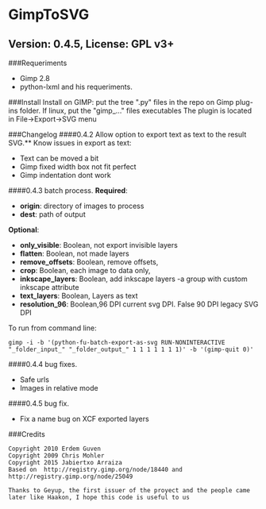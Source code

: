 # GimpToSVG
## Version: 0.4.5, License: GPL v3+

###Requeriments
- Gimp 2.8
- python-lxml and his requeriments.

###Install
Install on GIMP: put the tree ".py" files in the repo on Gimp plug-ins folder. 
If linux, put the "gimp_..." files executables
The plugin is located in File->Export->SVG menu

###Changelog
####0.4.2 Allow option to export text as text to the result SVG.**
Know issues in export as text:
- Text can be moved a bit
- Gimp fixed width box not fit perfect
- Gimp indentation dont work

####0.4.3 batch process.
**Required**:
- **origin**: directory of images to process
- **dest**: path of output

**Optional**:
- **only_visible**: Boolean, not export invisible layers
- **flatten**: Boolean, not made layers
- **remove_offsets**: Boolean, remove offsets,
- **crop**: Boolean, each image to data only,
- **inkscape_layers**: Boolean, add inkscape layers -a group with custom inkscape attribute
- **text_layers**: Boolean, Layers as text
- **resolution_96**: Boolean,96 DPI current svg DPI. False 90 DPI legacy SVG DPI

To run from command line:
```
gimp -i -b '(python-fu-batch-export-as-svg RUN-NONINTERACTIVE "_folder_input_" "_folder_output_" 1 1 1 1 1 1 1)' -b '(gimp-quit 0)'
```

####0.4.4 bug fixes.
- Safe urls
- Images in relative mode

####0.4.5 bug fix.
- Fix a name bug on XCF exported layers

###Credits

```
Copyright 2010 Erdem Guven
Copyright 2009 Chris Mohler
Copyright 2015 Jabiertxo Arraiza
Based on  http://registry.gimp.org/node/18440 and http://registry.gimp.org/node/25049

Thanks to Geyup, the first issuer of the proyect and the people came later like Haakon, I hope this code is useful to us
```

